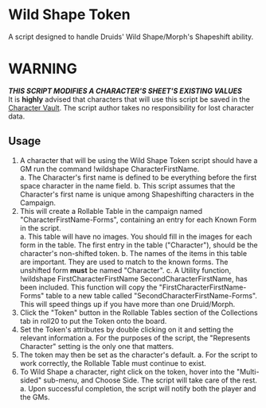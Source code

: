# Wild Shape Token
A script designed to handle Druids' Wild Shape/Morph's Shapeshift ability.

# WARNING
***THIS SCRIPT MODIFIES A CHARACTER'S SHEET'S EXISTING VALUES***  
It is **highly** advised that characters that will use this script be saved in the [Character Vault](https://wiki.roll20.net/My_Vault). The script author takes no responsibility for lost character data.


## Usage
1. A character that will be using the Wild Shape Token script should have a GM run the command !wildshape CharacterFirstName.  
    a. The Character's first name is defined to be everything before the first space character in the name field.
	b. This script assumes that the Character's first name is unique among Shapeshifting characters in the Campaign.
2. This will create a Rollable Table in the campaign named "CharacterFirstName-Forms", containing an entry for each Known Form in the script.  
    a. This table will have no images. You should fill in the images for each form in the table. The first entry in the table ("Character"),  should be the character's non-shifted token.
    b. The names of the items in this table are important. They are used to match to the known forms. The unshifted form **must** be named "Character".	
    c. A Utility function, !wildshape FirstCharacterFirstName SecondCharacterFirstName, has been included. This function will copy the "FirstCharacterFirstName-Forms" table to a new table called "SecondCharacterFirstName-Forms". This will speed things up if you have more than one Druid/Morph.
3. Click the "Token" button in the Rollable Tables section of the Collections tab in roll20 to put the Token onto the board.
4. Set the Token's attributes by double clicking on it and setting the relevant information
    a. For the purposes of the script, the "Represents Character" setting is the only one that matters.
5. The token may then be set as the character's default.
    a. For the script to work correctly, the Rollable Table must continue to exist.
6. To Wild Shape a character, right click on the token, hover into the "Multi-sided" sub-menu, and Choose Side. The script will take care of the rest.
	a. Upon successful completion, the script will notify both the player and the GMs.